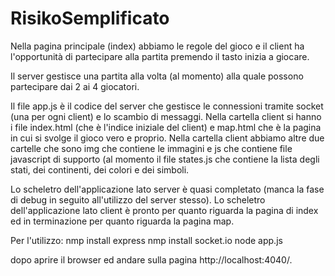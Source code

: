 # RisikoSemplificato

Nella pagina principale (index) abbiamo le regole del gioco e il client ha l'opportunità di partecipare alla partita premendo il tasto inizia a giocare.

Il server gestisce una partita alla volta (al momento) alla quale possono partecipare dai 2 ai 4 giocatori.

Il file app.js è il codice del server che gestisce le connessioni tramite socket (una per ogni client) e lo scambio di messaggi.
Nella cartella client si hanno i file index.html (che è l'indice iniziale del client) e map.html che è la pagina in cui si svolge il gioco vero e proprio.
Nella cartella client abbiamo altre due cartelle che sono img che contiene le immagini e js che contiene file javascript di supporto (al momento il file states.js che contiene la lista degli stati, dei continenti, dei colori e dei simboli.

Lo scheletro dell'applicazione lato server è quasi completato (manca la fase di debug in seguito all'utilizzo del server stesso).
Lo scheletro dell'applicazione lato client è pronto per quanto riguarda la pagina di index ed in terminazione per quanto riguarda la pagina map.

Per l'utilizzo:
  nmp install express
  nmp install socket.io
  node app.js
  
  dopo aprire il browser ed andare sulla pagina http://localhost:4040/.
